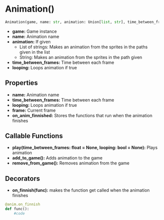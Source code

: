 # Animation()

```py
Animation(game, name: str, animation: Union[list, str], time_between_frames: float = 1, looping: bool = True)
```

  * **game:** Game instance
  * **name:** Animation name
  * **animation:** If given
    * List of strings: Makes an animation from the sprites in the paths given in the list
    * String: Makes an animation from the sprites in the path given
  * **time_between_frames:** Time between each frame
  * **looping:** Loops animation if true

## Properties

  * **name:** Animation name
  * **time_between_frames:** Time between each frame
  * **looping:** Loops animation if true
  * **frame:** Current frame
  * **on_anim_finnished:** Stores the functions that run when the animation finishes

## Callable Functions

  * **play(time_between_frames: float = None, looping: bool = None):** Plays animation
  * **add_to_game():** Adds animation to the game
  * **remove_from_game():** Removes animation from the game

## Decorators

  * **on_finnish(func):** makes the function get called when the animation finishes

```py
@anim.on_finnish
def func():
    #code
```